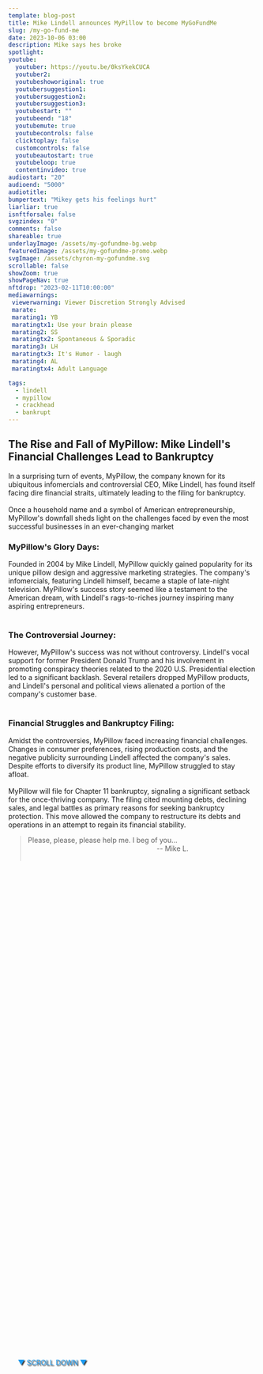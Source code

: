 ```yaml
---
template: blog-post
title: Mike Lindell announces MyPillow to become MyGoFundMe
slug: /my-go-fund-me
date: 2023-10-06 03:00
description: Mike says hes broke
spotlight:
youtube:
  youtuber: https://youtu.be/0ksYkekCUCA
  youtuber2: 
  youtubeshoworiginal: true
  youtubersuggestion1:
  youtubersuggestion2:
  youtubersuggestion3:
  youtubestart: ""
  youtubeend: "18"
  youtubemute: true
  youtubecontrols: false
  clicktoplay: false
  customcontrols: false
  youtubeautostart: true
  youtubeloop: true
  contentinvideo: true
audiostart: "20"
audioend: "5000"
audiotitle: 
bumpertext: "Mikey gets his feelings hurt"
liarliar: true
isnftforsale: false
svgzindex: "0"
comments: false 
shareable: true
underlayImage: /assets/my-gofundme-bg.webp
featuredImage: /assets/my-gofundme-promo.webp
svgImage: /assets/chyron-my-gofundme.svg
scrollable: false
showZoom: true
showPageNav: true
nftdrop: "2023-02-11T10:00:00"
mediawarnings:
 viewerwarning: Viewer Discretion Strongly Advised
 marate: 
 marating1: YB
 maratingtx1: Use your brain please
 marating2: SS
 maratingtx2: Spontaneous & Sporadic
 marating3: LH
 maratingtx3: It's Humor - laugh
 marating4: AL
 maratingtx4: Adult Language

tags:
  - lindell
  - mypillow
  - crackhead
  - bankrupt
---
```


<div style="position:absolute; top:70vh; text-shadow:2px 2px 2px #333; color:#1D9BF0 !important; padding-left:2vw; animation:fadeout 4s forwards; animation-delay:4s;">
▼ SCROLL DOWN ▼
</div>

<div class="contentinside" style="position:relative; z-index:0; min-width:50%; height:auto;  padding:0; left:0; border:0px solid yellow; text-align:center;">

<!-- <marquee
  direction="left"
  width=""
  height="200"
  behavior=""
  scrolldelay=""
  scrollamount=""
  loop="-1"
  style="position:absolute; z-index:1; min-width:50%; height:auto;  padding:0; top:82%; left:0; border:0px solid yellow; text-align:center; color:#000;">
  "I'm starting to think Trump stiffed me and I don't know what to do" He still owes me over seven thousand dollars for pillows, as he claims he was told by Trump to "order lots and lots of pillows as Mar-A-Lago patrons would love them".
  </marquee> -->

<object class="" style="height:auto; border:0px solid red;" class="" id="svg1" data="https://memegenes.com/assets/MyPillowGuy-4.svg" type="image/svg+xml" alt="animated content" title="animated content" ></object>
</div>




<div class="contentbody" style="position:relative; top:; z-index:; border:px solid blue; height:100%; margin-top:1%; text-align:left">


## The Rise and Fall of MyPillow: Mike Lindell's Financial Challenges Lead to Bankruptcy



In a surprising turn of events, MyPillow, the company known for its ubiquitous infomercials and controversial CEO, Mike Lindell, has found itself facing dire financial straits, ultimately leading to the filing for bankruptcy.
<br /><br />
Once a household name and a symbol of American entrepreneurship, MyPillow's downfall sheds light on the challenges faced by even the most successful businesses in an ever-changing market

### MyPillow's Glory Days:

Founded in 2004 by Mike Lindell, MyPillow quickly gained popularity for its unique pillow design and aggressive marketing strategies. The company's infomercials, featuring Lindell himself, became a staple of late-night television. MyPillow's success story seemed like a testament to the American dream, with Lindell's rags-to-riches journey inspiring many aspiring entrepreneurs.
<br /><br />

### The Controversial Journey:

However, MyPillow's success was not without controversy. Lindell's vocal support for former President Donald Trump and his involvement in promoting conspiracy theories related to the 2020 U.S. Presidential election led to a significant backlash. Several retailers dropped MyPillow products, and Lindell's personal and political views alienated a portion of the company's customer base.
<br /><br />

### Financial Struggles and Bankruptcy Filing:

Amidst the controversies, MyPillow faced increasing financial challenges. Changes in consumer preferences, rising production costs, and the negative publicity surrounding Lindell affected the company's sales. Despite efforts to diversify its product line, MyPillow struggled to stay afloat.
<br /><br />
MyPillow will file for Chapter 11 bankruptcy, signaling a significant setback for the once-thriving company. The filing cited mounting debts, declining sales, and legal battles as primary reasons for seeking bankruptcy protection. This move allowed the company to restructure its debts and operations in an attempt to regain its financial stability.






<blockquote>Please, please, please help me. I beg of you... 

<br />
<div style="text-align:right; padding-right:30%;">-- Mike L.</div>
<br />
</blockquote>





</div>
